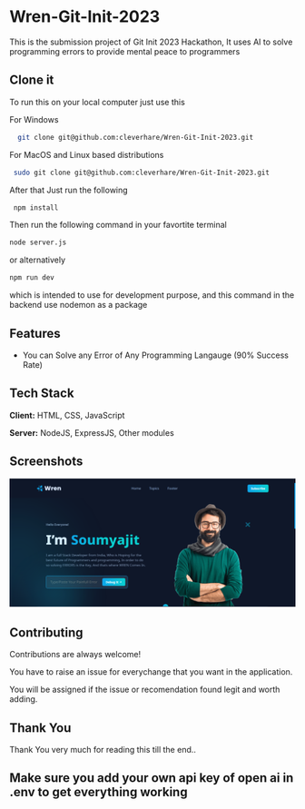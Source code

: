 
# Wren-Git-Init-2023

This is the submission project of Git Init 2023 Hackathon, It uses AI to solve programming errors to provide mental peace to programmers
## Clone it

To run this on your local computer just use this 

For Windows

```bash
  git clone git@github.com:cleverhare/Wren-Git-Init-2023.git
```
For MacOS and Linux based distributions
```bash
 sudo git clone git@github.com:cleverhare/Wren-Git-Init-2023.git
```
After that Just run the following
```bash
 npm install
```
Then run the following command in your favortite terminal
```bash
node server.js 
```
or alternatively 
```bash
npm run dev
```
which is intended to use for development purpose, and this command in the backend use nodemon as a package
## Features

- You can Solve any Error of Any Programming Langauge (90% Success Rate)


## Tech Stack

**Client:** HTML, CSS, JavaScript

**Server:** NodeJS, ExpressJS, Other modules 


## Screenshots

![App Screenshot](./data.png)


## Contributing

Contributions are always welcome!

You have to raise an issue for everychange that you want in the application.

You will be assigned if the issue or recomendation found legit and worth adding. 


## Thank You

Thank You very much for reading this till the end..

## Make sure you add your own api key of open ai in .env to get everything working 
